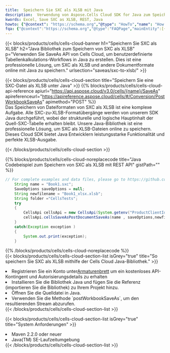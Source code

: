 ```yaml
---
title:  Speichern Sie SXC als XLSB mit Java
description:  Verwendung von Aspose.Cells Cloud SDK for Java zum Speichern von SXC-Formatdateien als XLSB-Formatdateien.
kwords: Excel, Save SXC as XLSB, REST, Java
howto: {"@context": "https://schema.org","@type": "HowTo","name": "How to save SXC as XLSB using the Cells Cloud Java library.","description": "How to save SXC as XLSB using the Cells Cloud Java library.","image": {"@type": "ImageObject"},"url": "/java/saveas/sxc-to-xlsb/","step": [{ "@type": "HowToStep","name": "How to save SXC as XLSB using the Cells Cloud Java library. step 1", "image": {"@type": "ImageObject",},"url": "/java/saveas/sxc-to-xlsb/","text": "Register an account at <a href='https://dashboard.aspose.cloud/'>Dashboard</a> to get free API quota & authorization details",},{ "@type": "HowToStep","name": "How to save SXC as XLSB using the Cells Cloud Java library. step 1", "image": {"@type": "ImageObject",},"url": "/java/saveas/sxc-to-xlsb/","text": "Install Java library and add the reference (import the library) to your project.",},{ "@type": "HowToStep","name": "How to save SXC as XLSB using the Cells Cloud Java library. step 1", "image": {"@type": "ImageObject",},"url": "/java/saveas/sxc-to-xlsb/","text": "Open the source file in Java.",},{ "@type": "HowToStep","name": "How to save SXC as XLSB using the Cells Cloud Java library. step 1", "image": {"@type": "ImageObject",},"url": "/java/saveas/sxc-to-xlsb/","text": "Use the `postWorkbookSaveAs` method to retrieve the resulting stream.",}, ],"supply": {"@type": "HowToSupply","name": "document"},"tool": [{"@type": "HowToTool","name": "IntelliJ IDEA, Visual Studio Code, Eclipse"},{"@type": "HowToTool","name": "Aspose Cells"}],"totalTime": "PT6M"}
fqa: {"@context":"https://schema.org","@type":"FAQPage","mainEntity":[{"@type":"Question","name":"Why save file as other formats file in C# using REST API?","acceptedAnswer":{"@type":"Answer","text":"Documents are encoded in many ways, and some files may be incompatible with the software you use. To open and read such files, just save them as appropriate file formats.<br/><ol><li>Install .NET SDK and add the reference (import the library) to your project.</li><li>Open the source file in C# using REST API.</li><li>Call the PostWorkbookSaveAsRequest() method, passing an output filename with required extension.</li><li>Get the result of save as a separate file.</li></ol>"}},{"@type":"Question","name":"What file formats can I save as with your C# library?","acceptedAnswer":{"@type":"Answer","text":"We support a variety of file formats for conversion using .NET library, including XLSX, Excel, xls , PDF, CSV, HTML, Markdown, XML, PNG, JPG, TIFF, Json, TXT and many more."}},{"@type":"Question","name":"What is the maximum allowed file size for conversion using this .NET library?","acceptedAnswer":{"@type":"Answer","text":"There are no file size limits for format conversions using .NET library."}}]}
---
```

{{< blocks/products/cells/cells-cloud-banner h1="Speichern Sie SXC als XLSB" h2="Java Bibliothek zum Speichern von SXC als XLSB" p="Verwenden Sie SaveAs API von Cells Cloud, um benutzerdefinierte Tabellenkalkulations-Workflows in Java zu erstellen. Dies ist eine professionelle Lösung, um SXC als XLSB und andere Dokumentformate online mit Java zu speichern." urlsection="saveas/sxc-to-xlsb/" >}}

{{< blocks/products/cells/cells-cloud-section title="Speichern Sie eine SXC-Datei als XLSB unter Java" >}}
{{% blocks/products/cells/cells-cloud-api-reference apiurl="https://api.aspose.cloud/v3.0/cells/{name}/SaveAs" apireferenceurl="https://apireference.aspose.cloud/cells/#/Conversion/PostWorkbookSaveAs" apimethod="POST" %}}
<br/>
Das Speichern von Dateiformaten von SXC als XLSB ist eine komplexe Aufgabe. Alle SXC-zu-XLSB-Formatübergänge werden von unserem SDK Java durchgeführt, wobei der strukturelle und logische Hauptinhalt der Quell-SXC-Tabelle erhalten bleibt. Unsere Java-Bibliothek ist eine professionelle Lösung, um SXC als XLSB-Dateien online zu speichern. Dieses Cloud SDK bietet Java Entwicklern leistungsstarke Funktionalität und perfekte XLSB-Ausgabe.

{{< /blocks/products/cells/cells-cloud-section >}}

{{% blocks/products/cells/cells-cloud-noreplacecode title="Java Codebeispiel zum Speichern von SXC als XLSB mit REST API" gistPath="" %}}
  
```java
// For complete examples and data files, please go to https://github.com/aspose-cells-cloud/aspose-cells-cloud-java/
    String name = "Book1.sxc";
    SaveOptions saveOptions = null;
    String newfilename = "Book1_xlsx.xlsb";
    String folder ="CellsTests";
    try 
    {
        CellsApi cellsApi = new CellsApi(System.getenv("ProductClientId"), System.getenv("ProductClientSecret"));
        cellsApi.cellsSaveAsPostDocumentSaveAs(name , saveOptions,newfilename,false,false,folder,null,null,null,true);                       
    }
    catch(Exception exception )
    {
        System.out.print(exception);
    }
```
  
{{% /blocks/products/cells/cells-cloud-noreplacecode %}}
<br/>
{{< blocks/products/cells/cells-cloud-section-list isGrey="true" title="So speichern Sie SXC als XLSB mithilfe der Cells Cloud Java-Bibliothek." >}}
<li> Registrieren Sie ein Konto unter<a href="https://dashboard.aspose.cloud/">Armaturenbrett</a> um ein kostenloses API-Kontingent und Autorisierungsdetails zu erhalten</li>
<li>Installieren Sie die Bibliothek Java und fügen Sie die Referenz (importieren Sie die Bibliothek) zu Ihrem Projekt hinzu.</li>
<li>Öffnen Sie die Quelldatei in Java.</li>
<li>Verwenden Sie die Methode `postWorkbookSaveAs`, um den resultierenden Stream abzurufen.</li>
{{< /blocks/products/cells/cells-cloud-section-list >}}

{{< blocks/products/cells/cells-cloud-section-list isGrey="true" title="System Anforderungen" >}}
<li>Maven 2.2.0 oder neuer</li>
<li>Java(TM) SE-Laufzeitumgebung</li>
{{< /blocks/products/cells/cells-cloud-section-list >}}
